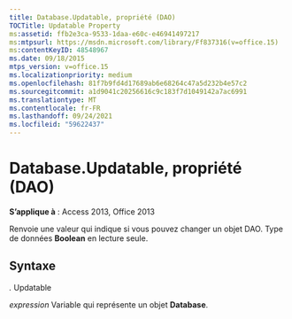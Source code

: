 ```yaml
---
title: Database.Updatable, propriété (DAO)
TOCTitle: Updatable Property
ms:assetid: ffb2e3ca-9533-1daa-e60c-e46941497217
ms:mtpsurl: https://msdn.microsoft.com/library/Ff837316(v=office.15)
ms:contentKeyID: 48548967
ms.date: 09/18/2015
mtps_version: v=office.15
ms.localizationpriority: medium
ms.openlocfilehash: 81f7b9fd4d17689ab6e68264c47a5d232b4e57c2
ms.sourcegitcommit: a1d9041c20256616c9c183f7d1049142a7ac6991
ms.translationtype: MT
ms.contentlocale: fr-FR
ms.lasthandoff: 09/24/2021
ms.locfileid: "59622437"
---
```

# <a name="databaseupdatable-property-dao"></a>Database.Updatable, propriété (DAO)


**S’applique à** : Access 2013, Office 2013

Renvoie une valeur qui indique si vous pouvez changer un objet DAO. Type de données **Boolean** en lecture seule.

## <a name="syntax"></a>Syntaxe

*.* Updatable

*expression* Variable qui représente un objet **Database**.


